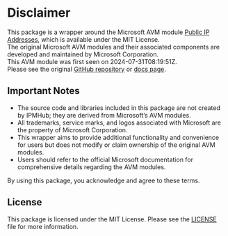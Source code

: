 # Disclaimer

This package is a wrapper around the Microsoft AVM module [Public IP Addresses](https://github.com/Azure/bicep-registry-modules/tree/main/avm/res/network/public-ip-address), which is available under the MIT License. \
The original Microsoft AVM modules and their associated components are developed and maintained by Microsoft Corporation.\
This AVM module was first seen on 2024-07-31T08:19:51Z.\
Please see the original [GitHub repository](https://github.com/Azure/bicep-registry-modules) or [docs page](https://azure.github.io/Azure-Verified-Modules/indexes/bicep/bicep-resource-modules/).

## Important Notes

- The source code and libraries included in this package are not created by IPMHub; they are derived from Microsoft’s AVM modules.
- All trademarks, service marks, and logos associated with Microsoft are the property of Microsoft Corporation.
- This wrapper aims to provide additional functionality and convenience for users but does not modify or claim ownership of the original AVM modules.
- Users should refer to the official Microsoft documentation for comprehensive details regarding the AVM modules.

By using this package, you acknowledge and agree to these terms.

## License

This package is licensed under the MIT License. Please see the [LICENSE](LICENSE.txt) file for more information.
